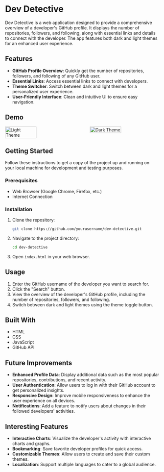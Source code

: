 # Dev Detective

Dev Detective is a web application designed to provide a comprehensive overview of a developer's GitHub profile. It displays the number of repositories, followers, and following, along with essential links and details to connect with the developer. The app features both dark and light themes for an enhanced user experience.

## Features

- **GitHub Profile Overview**: Quickly get the number of repositories, followers, and following of any GitHub user.
- **Essential Links**: Access essential links to connect with developers.
- **Theme Switcher**: Switch between dark and light themes for a personalized user experience.
- **User-Friendly Interface**: Clean and intuitive UI to ensure easy navigation.

## Demo


<div style="display: flex; flex-direction: row; justify-content: space-between;">
  <img src="https://github.com/vijay9119y/MiniProjects/assets/128052461/faf22fca-1f86-49eb-963f-059e1008d5f3" alt="Light Theme" width="45%" height="auto">
  <img src="https://github.com/vijay9119y/MiniProjects/assets/128052461/ae5ea29e-fcb8-4374-ace6-fe21afa9082d" alt="Dark Theme" width="45%" height="auto">
</div>


## Getting Started

Follow these instructions to get a copy of the project up and running on your local machine for development and testing purposes.

### Prerequisites

- Web Browser (Google Chrome, Firefox, etc.)
- Internet Connection

### Installation

1. Clone the repository:
    ```bash
    git clone https://github.com/yourusername/dev-detective.git
    ```
2. Navigate to the project directory:
    ```bash
    cd dev-detective
    ```
3. Open `index.html` in your web browser.

## Usage

1. Enter the GitHub username of the developer you want to search for.
2. Click the "Search" button.
3. View the overview of the developer's GitHub profile, including the number of repositories, followers, and following.
4. Switch between dark and light themes using the theme toggle button.

## Built With

- HTML
- CSS
- JavaScript
- GitHub API

## Future Improvements

- **Enhanced Profile Data**: Display additional data such as the most popular repositories, contributions, and recent activity.
- **User Authentication**: Allow users to log in with their GitHub account to get personalized insights.
- **Responsive Design**: Improve mobile responsiveness to enhance the user experience on all devices.
- **Notifications**: Add a feature to notify users about changes in their followed developers' activities.

## Interesting Features

- **Interactive Charts**: Visualize the developer's activity with interactive charts and graphs.
- **Bookmarking**: Save favorite developer profiles for quick access.
- **Customizable Themes**: Allow users to create and save their custom themes.
- **Localization**: Support multiple languages to cater to a global audience.

